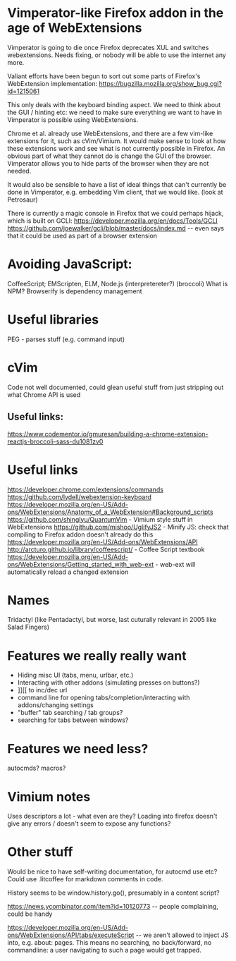 # Vimperator-like Firefox addon in the age of WebExtensions

Vimperator is going to die once Firefox deprecates XUL and switches webextensions. Needs fixing, or nobody will be able to use the internet any more.

Valiant efforts have been begun to sort out some parts of Firefox's WebExtension implementation:
https://bugzilla.mozilla.org/show_bug.cgi?id=1215061

This only deals with the keyboard binding aspect. We need to think about the GUI / hinting etc: we need to make sure everything we want to have in Vimperator is possible using WebExtensions.


Chrome et al. already use WebExtensions, and there are a few vim-like extensions for it, such as cVim/Vimium. It would make sense to look at how these extensions work and see what is not currently possible in Firefox. An obvious part of what they cannot do is change the GUI of the browser. Vimperator allows you to hide parts of the browser when they are not needed.


It would also be sensible to have a list of ideal things that can't currently be done in Vimperator, e.g. embedding Vim client, that we would like. (look at Petrosaur)


There is currently a magic console in Firefox that we could perhaps hijack, which is built on GCLI:
https://developer.mozilla.org/en/docs/Tools/GCLI
https://github.com/joewalker/gcli/blob/master/docs/index.md -- even says that it could be used as part of a browser extension

# Avoiding JavaScript:
CoffeeScript; EMScripten, ELM, Node.js (interpretereter?)
(broccoli)
What is NPM? Browserify is dependency management

# Useful libraries
PEG - parses stuff (e.g. command input)

# cVim
Code not well documented, could glean useful stuff from just stripping out what Chrome API is used

## Useful links:
https://www.codementor.io/gmuresan/building-a-chrome-extension-reactjs-broccoli-sass-du1081zv0



# Useful links
https://developer.chrome.com/extensions/commands
https://github.com/lydell/webextension-keyboard
https://developer.mozilla.org/en-US/Add-ons/WebExtensions/Anatomy_of_a_WebExtension#Background_scripts
https://github.com/shinglyu/QuantumVim - Vimium style stuff in WebExtensions
https://github.com/mishoo/UglifyJS2 - Minify JS: check that compiling to Firefox addon doesn't already do this
https://developer.mozilla.org/en-US/Add-ons/WebExtensions/API
http://arcturo.github.io/library/coffeescript/ - Coffee Script textbook
https://developer.mozilla.org/en-US/Add-ons/WebExtensions/Getting_started_with_web-ext - web-ext will automatically reload a changed extension


# Names
Tridactyl (like Pentadactyl, but worse, last cuturally relevant in 2005 like Salad Fingers)

# Features we really really want
- Hiding misc UI (tabs, menu, urlbar, etc.)
- Interacting with other addons (simulating presses on buttons?)
- ]][[ to inc/dec url
- command line for opening tabs/completion/interacting with addons/changing settings
- "buffer" tab searching / tab groups?
- searching for tabs between windows?

# Features we need less?
autocmds?
macros?


# Vimium notes
Uses descriptors a lot - what even are they?
Loading into firefox doesn't give any errors / doesn't seem to expose any functions?


# Other stuff
Would be nice to have self-writing documentation, for autocmd use etc?
Could use .litcoffee for markdown comments in code.

History seems to be window.history.go(), presumably in a content script?

https://news.ycombinator.com/item?id=10120773 -- people complaining, could be handy

https://developer.mozilla.org/en-US/Add-ons/WebExtensions/API/tabs/executeScript -- we aren't allowed to inject JS into, e.g. about: pages. This means no searching, no back/forward, no commandline: a user navigating to such a page would get trapped.
